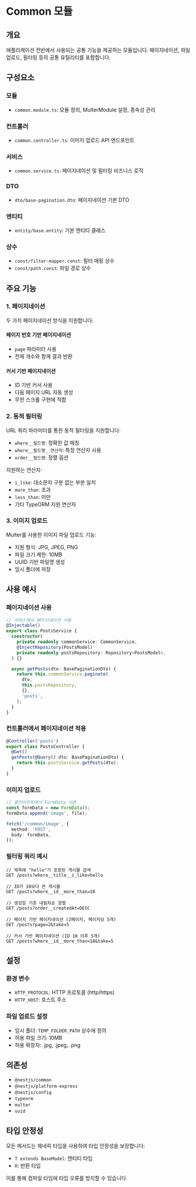 # Common 모듈

## 개요
애플리케이션 전반에서 사용되는 공통 기능을 제공하는 모듈입니다. 페이지네이션, 파일 업로드, 필터링 등의 공통 유틸리티를 포함합니다.

## 구성요소

### 모듈
- `common.module.ts`: 모듈 정의, MulterModule 설정, 종속성 관리

### 컨트롤러
- `common.controller.ts`: 이미지 업로드 API 엔드포인트

### 서비스
- `common.service.ts`: 페이지네이션 및 필터링 비즈니스 로직

### DTO
- `dto/base-pagination.dto`: 페이지네이션 기본 DTO

### 엔티티
- `entity/base.entity`: 기본 엔티티 클래스

### 상수
- `const/filter-mapper.const`: 필터 매핑 상수
- `const/path.const`: 파일 경로 상수

## 주요 기능

### 1. 페이지네이션
두 가지 페이지네이션 방식을 지원합니다:

#### 페이지 번호 기반 페이지네이션
- `page` 파라미터 사용
- 전체 개수와 함께 결과 반환

#### 커서 기반 페이지네이션
- ID 기반 커서 사용
- 다음 페이지 URL 자동 생성
- 무한 스크롤 구현에 적합

### 2. 동적 필터링
URL 쿼리 파라미터를 통한 동적 필터링을 지원합니다:

- `where__필드명`: 정확한 값 매칭
- `where__필드명__연산자`: 특정 연산자 사용
- `order__필드명`: 정렬 옵션

지원하는 연산자:
- `i_like`: 대소문자 구분 없는 부분 일치
- `more_than`: 초과
- `less_than`: 미만
- 기타 TypeORM 지원 연산자

### 3. 이미지 업로드
Multer를 사용한 이미지 파일 업로드 기능:

- 지원 형식: JPG, JPEG, PNG
- 파일 크기 제한: 10MB
- UUID 기반 파일명 생성
- 임시 폴더에 저장

## 사용 예시

### 페이지네이션 사용

```typescript
// 서비스에서 페이지네이션 사용
@Injectable()
export class PostsService {
  constructor(
    private readonly commonService: CommonService,
    @InjectRepository(PostsModel)
    private readonly postsRepository: Repository<PostsModel>,
  ) {}

  async getPosts(dto: BasePaginationDto) {
    return this.commonService.paginate(
      dto,
      this.postsRepository,
      {},
      'posts',
    );
  }
}
```

### 컨트롤러에서 페이지네이션 적용

```typescript
@Controller('posts')
export class PostsController {
  @Get()
  getPosts(@Query() dto: BasePaginationDto) {
    return this.postsService.getPosts(dto);
  }
}
```

### 이미지 업로드

```typescript
// 클라이언트에서 FormData 사용
const formData = new FormData();
formData.append('image', file);

fetch('/common/image', {
  method: 'POST',
  body: formData,
});
```

### 필터링 쿼리 예시

```
// 제목에 "hello"가 포함된 게시물 검색
GET /posts?where__title__i_like=hello

// ID가 10보다 큰 게시물
GET /posts?where__id__more_than=10

// 생성일 기준 내림차순 정렬
GET /posts?order__createdAt=DESC

// 페이지 기반 페이지네이션 (2페이지, 페이지당 5개)
GET /posts?page=2&take=5

// 커서 기반 페이지네이션 (ID 10 이후 5개)
GET /posts?where__id__more_than=10&take=5
```

## 설정

### 환경 변수
- `HTTP_PROTOCOL`: HTTP 프로토콜 (http/https)
- `HTTP_HOST`: 호스트 주소

### 파일 업로드 설정
- 임시 폴더: `TEMP_FOLDER_PATH` 상수에 정의
- 허용 파일 크기: 10MB
- 허용 확장자: .jpg, .jpeg, .png

## 의존성
- `@nestjs/common`
- `@nestjs/platform-express`
- `@nestjs/config`
- `typeorm`
- `multer`
- `uuid`

## 타입 안정성
모든 메서드는 제네릭 타입을 사용하여 타입 안정성을 보장합니다:
- `T extends BaseModel`: 엔티티 타입
- `R`: 반환 타입

이를 통해 컴파일 타임에 타입 오류를 방지할 수 있습니다.
